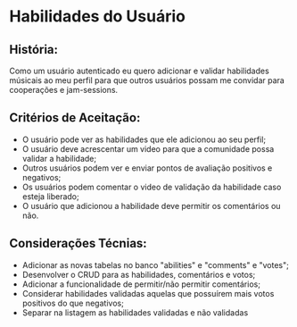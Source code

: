 # Habilidades do Usuário

## História: 

Como um usuário autenticado eu quero adicionar e validar habilidades músicais ao
meu perfil para que outros usuários possam me convidar para cooperações e jam-sessions.

## Critérios de Aceitação:

* O usuário pode ver as habilidades que ele adicionou ao seu perfil;
* O usuário deve acrescentar um video para que a comunidade possa validar a habilidade;
* Outros usuários podem ver e enviar pontos de avaliação positivos e negativos;
* Os usuários podem comentar o video de validação da habilidade caso esteja liberado;
* O usuário que adicionou a habilidade deve permitir os comentários ou não.

## Considerações Técnias:
* Adicionar as novas tabelas no banco "abilities" e "comments" e "votes";
* Desenvolver o CRUD para as habilidades, comentários e votos;
* Adicionar a funcionalidade de permitir/não permitir comentários;
* Considerar habilidades validadas aquelas que possuírem mais votos positivos do que negativos;
* Separar na listagem as habilidades validadas e não validadas
